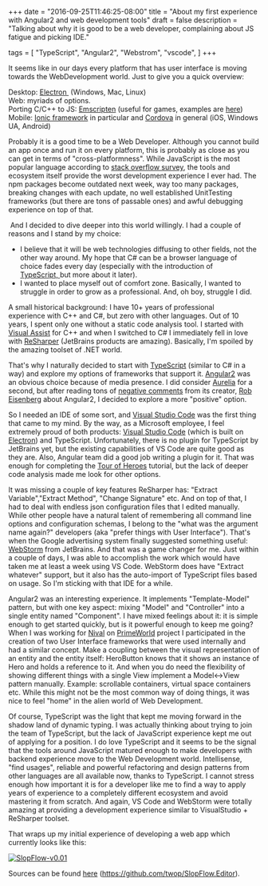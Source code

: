 +++
date = "2016-09-25T11:46:25-08:00"
title = "About my first experience with Angular2 and web development tools"
draft = false
description = "Talking about why it is good to be a web developer, complaining about JS fatigue and picking IDE."

tags = [
  "TypeScript",
  "Angular2",
  "Webstrom",
  "vscode",
  ]
+++

It seems like in our days every platform that has user interface is moving towards the WebDevelopment world. Just to give you a quick overview:  

Desktop: [Electron ](http://electron.atom.io/) (Windows, Mac, Linux)  
Web: myriads of options.  
Porting C/C++ to JS: [Emscripten](http://kripken.github.io/emscripten-site/) (useful for games, examples are [here](https://github.com/kripken/emscripten/wiki/Porting-Examples-and-Demos))  
Mobile: [Ionic framework](http://ionicframework.com/) in particular and [Cordova](http://cordova.apache.org/) in general (iOS, Windows UA, Android)  

Probably it is a good time to be a Web Developer. Although you cannot build an app once and run it on every platform, this is probably as close as you can get in terms of "cross-platformness". While JavaScript is the most popular language according to [stack overflow survey](http://stackoverflow.com/research/developer-survey-2016), the tools and ecosystem itself provide the worst development experience I ever had. The npm packages become outdated next week, way too many packages, breaking changes with each update, no well established UnitTesting frameworks (but there are tons of passable ones) and awful debugging experience on top of that.  

 And I decided to dive deeper into this world willingly. I had a couple of reasons and I stand by my choice:  

*   I believe that it will be web technologies diffusing to other fields, not the other way around. My hope that C# can be a browser language of choice fades every day (especially with the introduction of [TypeScript, ](http://www.typescriptlang.org/)but more about it later).
*   I wanted to place myself out of comfort zone. Basically, I wanted to struggle in order to grow as a professional. And, oh boy, struggle I did.

A small historical background: I have 10+ years of professional experience with C++ and C#, but zero with other languages. Out of 10 years, I spent only one without a static code analysis tool. I started with [Visual Assist](http://www.wholetomato.com/) for C++ and when I switched to C# I immediately fell in love with [ReSharper](https://www.jetbrains.com/resharper/) (JetBrains products are amazing). Basically, I'm spoiled by the amazing toolset of .NET world.

That's why I naturally decided to start with [TypeScript](http://www.typescriptlang.org/) (similar to C# in a way) and explore my options of frameworks that support it. [Angular2](https://angular.io/) was an obvious choice because of media presence. I did consider [Aurelia](http://aurelia.io/) for a second, but after reading tons of [negative comments](https://medium.com/hashnode-insights/rob-eisenberg-on-aurelia-and-how-it-stacks-up-against-angular-2-and-react-82721d714449) from its creator, [Rob Eisenberg](https://twitter.com/eisenbergeffect) about Angular2, I decided to explore a more "positive" option.

So I needed an IDE of some sort, and [Visual Studio Code](https://code.visualstudio.com/) was the first thing that came to my mind. By the way, as a Microsoft employee, I feel extremely proud of both products: [Visual Studio Code](https://code.visualstudio.com/) (which is built on [Electron](http://electron.atom.io/)) and TypeScript. Unfortunately, there is no plugin for TypeScript by JetBrains yet, but the existing capabilities of VS Code are quite good as they are. Also, Angular team did a good job writing a plugin for it. That was enough for completing the [Tour of Heroes](https://angular.io/docs/ts/latest/tutorial/) tutorial, but the lack of deeper code analysis made me look for other options.  

It was missing a couple of key features ReSharper has: "Extract Variable","Extract Method", "Change Signature" etc. And on top of that, I had to deal with endless json configuration files that I edited manually. While other people have a natural talent of remembering all command line options and configuration schemas, I belong to the "what was the argument name again?" developers (aka "prefer things with User Interface"). That's when the Google advertising system finally suggested something useful: [WebStorm](https://www.jetbrains.com/webstorm/) from JetBrains. And that was a game changer for me. Just within a couple of days, I was able to accomplish the work which would have taken me at least a week using VS Code. WebStorm does have "Extract whatever" support, but it also has the auto-import of TypeScript files based on usage. So I'm sticking with that IDE for a while.  

Angular2 was an interesting experience. It implements "Template-Model" pattern, but with one key aspect: mixing "Model" and "Controller" into a single entity named "Component". I have mixed feelings about it: it is simple enough to get started quickly, but is it powerful enough to keep me going? When I was working for [Nival](http://en.nival.com/) on [PrimeWorld](http://en.playpw.com/) project I participated in the creation of two User Interface frameworks that were used internally and had a similar concept. Make a coupling between the visual representation of an entity and the entity itself: HeroButton knows that it shows an instance of Hero and holds a reference to it. And when you do need the flexibility of showing different things with a single View implement a Model<->View pattern manually. Example: scrollable containers, virtual space containers etc. While this might not be the most common way of doing things, it was nice to feel "home" in the alien world of Web Development.  

Of course, TypeScript was the light that kept me moving forward in the shadow land of dynamic typing. I was actually thinking about trying to join the team of TypeScript, but the lack of JavaScript experience kept me out of applying for a position. I do love TypeScript and it seems to be the signal that the tools around JavaScript matured enough to make developers with backend experience move to the Web Development world. Intellisense, "find usages", reliable and powerful refactoring and design patterns from other languages are all available now, thanks to TypeScript. I cannot stress enough how important it is for a developer like me to find a way to apply years of experience to a completely different ecosystem and avoid mastering it from scratch. And again, VS Code and WebStorm were totally amazing at providing a development experience similar to VisualStudio + ReSharper toolset.  

That wraps up my initial experience of developing a web app which currently looks like this:  

[![SlopFlow-v0.01](/post/2016-09/about-my-first-experience-with-angular2/SlopFlow-v0.01.png)](/post/2016-08/about-nodes-implementation-and-angular2/SlopFlow-v0.01.png)

Sources can be found [here](https://github.com/twop/SlopFlow.Editor) (https://github.com/twop/SlopFlow.Editor).  